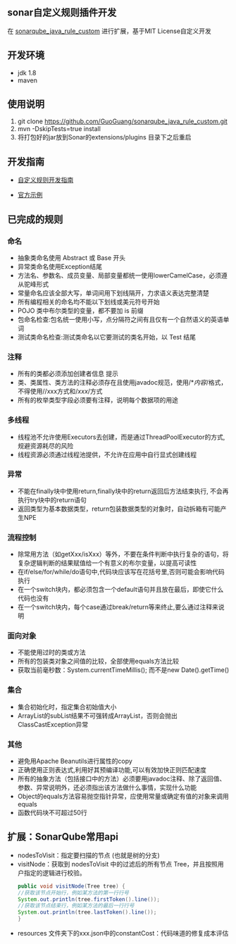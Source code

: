 ## sonar自定义规则插件开发

在 [sonarqube_java_rule_custom](https://github.com/wychenzhou/sonarqube_java_custom_rule) 进行扩展，基于MIT License自定义开发

## 开发环境

- jdk 1.8
- maven

## 使用说明

1. git clone  https://github.com/GuoGuang/sonarqube_java_rule_custom.git
2. mvn -DskipTests=true install
3. 将打包好的jar放到Sonar的extensions/plugins 目录下之后重启

## 开发指南

- [自定义规则开发指南](https://github.com/SonarSource/sonar-java/blob/master/docs/CUSTOM_RULES_101.md)

- [官方示例](https://github.com/SonarSource/sonar-java/tree/master/docs/java-custom-rules-example)

## 已完成的规则

### 命名

- 抽象类命名使用 Abstract 或 Base 开头
- 异常类命名使用Exception结尾
- 方法名、参数名、成员变量、局部变量都统一使用lowerCamelCase，必须遵从驼峰形式
- 常量命名应该全部大写，单词间用下划线隔开，力求语义表达完整清楚
- 所有编程相关的命名均不能以下划线或美元符号开始
- POJO 类中布尔类型的变量，都不要加 is 前缀
- 包命名检查:包名统一使用小写，点分隔符之间有且仅有一个自然语义的英语单词
- 测试类命名检查:测试类命名以它要测试的类名开始，以 Test 结尾

### 注释

- 所有的类都必须添加创建者信息 提示
- 类、类属性、类方法的注释必须存在且使用javadoc规范，使用/**内容*/格式，不得使用//xxx方式和/*xxx*/方式
- 所有的枚举类型字段必须要有注释，说明每个数据项的用途

### 多线程

- 线程池不允许使用Executors去创建，而是通过ThreadPoolExecutor的方式,
  规避资源耗尽的风险
- 线程资源必须通过线程池提供，不允许在应用中自行显式创建线程

### 异常

- 不能在finally块中使用return,finally块中的return返回后方法结束执行,
  不会再执行try块中的return语句
- 返回类型为基本数据类型，return包装数据类型的对象时，自动拆箱有可能产生NPE

### 流程控制

- 除常用方法（如getXxx/isXxx）等外，不要在条件判断中执行复杂的语句，将复杂逻辑判断的结果赋值给一个有意义的布尔变量，以提高可读性
- 在if/else/for/while/do语句中,代码块应该写在花括号里,否则可能会影响代码执行
- 在一个switch块内，都必须包含一个default语句并且放在最后，即使它什么代码也没有
- 在一个switch块内，每个case通过break/return等来终止,要么通过注释来说明

### 面向对象

- 不能使用过时的类或方法
- 所有的包装类对象之间值的比较，全部使用equals方法比较
- 获取当前毫秒数：System.currentTimeMillis(); 而不是new Date().getTime()

### 集合

- 集合初始化时，指定集合初始值大小
- ArrayList的subList结果不可强转成ArrayList，否则会抛出ClassCastException异常

### 其他

- 避免用Apache Beanutils进行属性的copy
- 正确使用正则表达式,利用好其预编译功能,可以有效加快正则匹配速度
- 所有的抽象方法（包括接口中的方法）必须要用javadoc注释、除了返回值、参数、异常说明外，还必须指出该方法做什么事情，实现什么功能
- Object的equals方法容易抛空指针异常，应使用常量或确定有值的对象来调用equals
- 函数代码块不可超过50行

## 扩展：SonarQube常用api

- nodesToVisit：指定要扫描的节点 (也就是树的分支)
- visitNode：获取到 nodesToVisit 中的过滤后的所有节点 Tree，并且按照用户指定的逻辑进行校验。
    ```java
    public void visitNode(Tree tree) {
    //获取该节点开始行，例如某方法的第一行行号
    System.out.println(tree.firstToken().line());
    //获取该节点结束行，例如某方法的最后一行行号
    System.out.println(tree.lastToken().line());
    }
    ```
- resources 文件夹下的xxx.json中的constantCost：代码味道的修复成本评估 
